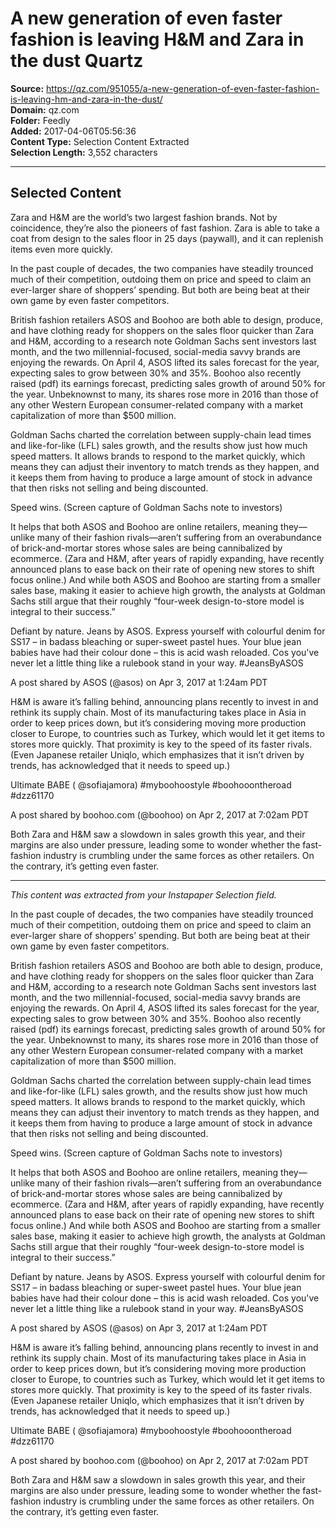 # A new generation of even faster fashion is leaving H&M and Zara in the dust Quartz

**Source:** https://qz.com/951055/a-new-generation-of-even-faster-fashion-is-leaving-hm-and-zara-in-the-dust/  
**Domain:** qz.com  
**Folder:** Feedly  
**Added:** 2017-04-06T05:56:36  
**Content Type:** Selection Content Extracted  
**Selection Length:** 3,552 characters  


---

## Selected Content

Zara and H&M are the world’s two largest fashion brands. Not by coincidence, they’re also the pioneers of fast fashion. Zara is able to take a coat from design to the sales floor in 25 days (paywall), and it can replenish items even more quickly.

In the past couple of decades, the two companies have steadily trounced much of their competition, outdoing them on price and speed to claim an ever-larger share of shoppers’ spending. But both are being beat at their own game by even faster competitors.

British fashion retailers ASOS and Boohoo are both able to design, produce, and have clothing ready for shoppers on the sales floor quicker than Zara and H&M, according to a research note Goldman Sachs sent investors last month, and the two millennial-focused, social-media savvy brands are enjoying the rewards. On April 4, ASOS lifted its sales forecast for the year, expecting sales to grow between 30% and 35%. Boohoo also recently raised (pdf) its earnings forecast, predicting sales growth of around 50% for the year. Unbeknownst to many, its shares rose more in 2016 than those of any other Western European consumer-related company with a market capitalization of more than $500 million.

Goldman Sachs charted the correlation between supply-chain lead times and like-for-like (LFL) sales growth, and the results show just how much speed matters. It allows brands to respond to the market quickly, which means they can adjust their inventory to match trends as they happen, and it keeps them from having to produce a large amount of stock in advance that then risks not selling and being discounted.

Speed wins. (Screen capture of Goldman Sachs note to investors)

It helps that both ASOS and Boohoo are online retailers, meaning they—unlike many of their fashion rivals—aren’t suffering from an overabundance of brick-and-mortar stores whose sales are being cannibalized by ecommerce. (Zara and H&M, after years of rapidly expanding, have recently announced plans to ease back on their rate of opening new stores to shift focus online.) And while both ASOS and Boohoo are starting from a smaller sales base, making it easier to achieve high growth, the analysts at Goldman Sachs still argue that their roughly “four-week design-to-store model is integral to their success.”

Defiant by nature. Jeans by ASOS. Express yourself with colourful denim for SS17 – in badass bleaching or super-sweet pastel hues. Your blue jean babies have had their colour done – this is acid wash reloaded. Cos you've never let a little thing like a rulebook stand in your way. #JeansByASOS

A post shared by ASOS (@asos) on Apr 3, 2017 at 1:24am PDT

H&M is aware it’s falling behind, announcing plans recently to invest in and rethink its supply chain. Most of its manufacturing takes place in Asia in order to keep prices down, but it’s considering moving more production closer to Europe, to countries such as Turkey, which would let it get items to stores more quickly. That proximity is key to the speed of its faster rivals. (Even Japanese retailer Uniqlo, which emphasizes that it isn’t driven by trends, has acknowledged that it needs to speed up.)

Ultimate BABE ( @sofiajamora) #myboohoostyle #boohooontheroad #dzz61170

A post shared by boohoo.com (@boohoo) on Apr 2, 2017 at 7:02am PDT

Both Zara and H&M saw a slowdown in sales growth this year, and their margins are also under pressure, leading some to wonder whether the fast-fashion industry is crumbling under the same forces as other retailers. On the contrary, it’s getting even faster.

---

*This content was extracted from your Instapaper Selection field.*

In the past couple of decades, the two companies have steadily trounced much of their competition, outdoing them on price and speed to claim an ever-larger share of shoppers’ spending. But both are being beat at their own game by even faster competitors.

British fashion retailers ASOS and Boohoo are both able to design, produce, and have clothing ready for shoppers on the sales floor quicker than Zara and H&M, according to a research note Goldman Sachs sent investors last month, and the two millennial-focused, social-media savvy brands are enjoying the rewards. On April 4, ASOS lifted its sales forecast for the year, expecting sales to grow between 30% and 35%. Boohoo also recently raised (pdf) its earnings forecast, predicting sales growth of around 50% for the year. Unbeknownst to many, its shares rose more in 2016 than those of any other Western European consumer-related company with a market capitalization of more than $500 million.

Goldman Sachs charted the correlation between supply-chain lead times and like-for-like (LFL) sales growth, and the results show just how much speed matters. It allows brands to respond to the market quickly, which means they can adjust their inventory to match trends as they happen, and it keeps them from having to produce a large amount of stock in advance that then risks not selling and being discounted.

Speed wins. (Screen capture of Goldman Sachs note to investors)

It helps that both ASOS and Boohoo are online retailers, meaning they—unlike many of their fashion rivals—aren’t suffering from an overabundance of brick-and-mortar stores whose sales are being cannibalized by ecommerce. (Zara and H&M, after years of rapidly expanding, have recently announced plans to ease back on their rate of opening new stores to shift focus online.) And while both ASOS and Boohoo are starting from a smaller sales base, making it easier to achieve high growth, the analysts at Goldman Sachs still argue that their roughly “four-week design-to-store model is integral to their success.”

 Defiant by nature. Jeans by ASOS. Express yourself with colourful denim for SS17 – in badass bleaching or super-sweet pastel hues. Your blue jean babies have had their colour done – this is acid wash reloaded. Cos you've never let a little thing like a rulebook stand in your way. #JeansByASOS

A post shared by ASOS (@asos) on Apr 3, 2017 at 1:24am PDT

H&M is aware it’s falling behind, announcing plans recently to invest in and rethink its supply chain. Most of its manufacturing takes place in Asia in order to keep prices down, but it’s considering moving more production closer to Europe, to countries such as Turkey, which would let it get items to stores more quickly. That proximity is key to the speed of its faster rivals. (Even Japanese retailer Uniqlo, which emphasizes that it isn’t driven by trends, has acknowledged that it needs to speed up.)

 Ultimate BABE  ( @sofiajamora) #myboohoostyle #boohooontheroad #dzz61170

A post shared by boohoo.com (@boohoo) on Apr 2, 2017 at 7:02am PDT

Both Zara and H&M saw a slowdown in sales growth this year, and their margins are also under pressure, leading some to wonder whether the fast-fashion industry is crumbling under the same forces as other retailers. On the contrary, it’s getting even faster.

